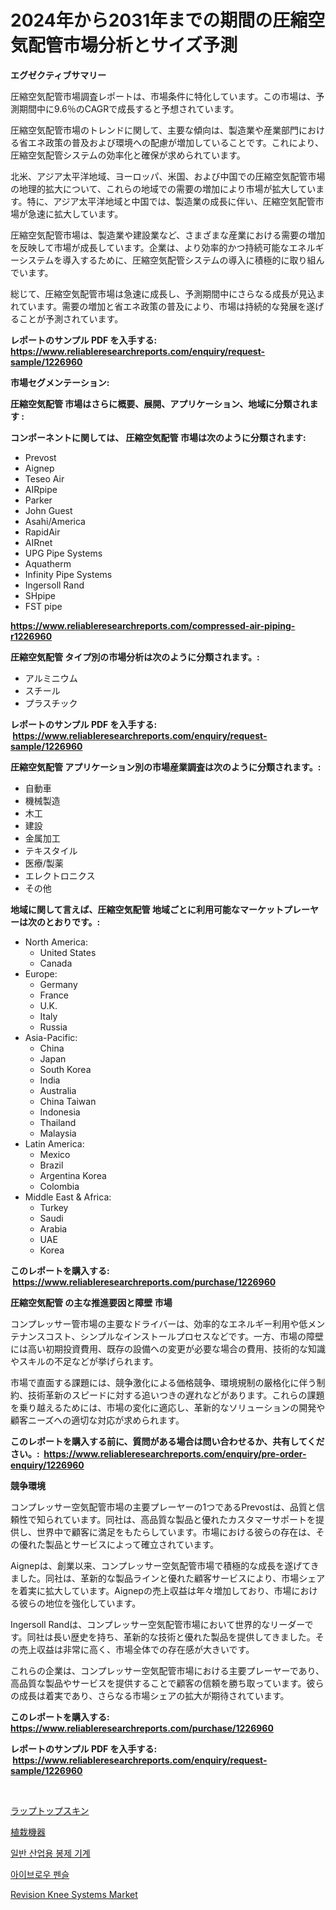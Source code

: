 <p><h1>2024年から2031年までの期間の圧縮空気配管市場分析とサイズ予測</h1></p><p><strong>エグゼクティブサマリー</strong></p>
<p><p>圧縮空気配管市場調査レポートは、市場条件に特化しています。この市場は、予測期間中に9.6％のCAGRで成長すると予想されています。</p><p>圧縮空気配管市場のトレンドに関して、主要な傾向は、製造業や産業部門における省エネ政策の普及および環境への配慮が増加していることです。これにより、圧縮空気配管システムの効率化と確保が求められています。</p><p>北米、アジア太平洋地域、ヨーロッパ、米国、および中国での圧縮空気配管市場の地理的拡大について、これらの地域での需要の増加により市場が拡大しています。特に、アジア太平洋地域と中国では、製造業の成長に伴い、圧縮空気配管市場が急速に拡大しています。</p><p>圧縮空気配管市場は、製造業や建設業など、さまざまな産業における需要の増加を反映して市場が成長しています。企業は、より効率的かつ持続可能なエネルギーシステムを導入するために、圧縮空気配管システムの導入に積極的に取り組んでいます。</p><p>総じて、圧縮空気配管市場は急速に成長し、予測期間中にさらなる成長が見込まれています。需要の増加と省エネ政策の普及により、市場は持続的な発展を遂げることが予測されています。</p></p>
<p><strong>レポートのサンプル PDF を入手する: <a href="https://www.reliableresearchreports.com/enquiry/request-sample/1226960">https://www.reliableresearchreports.com/enquiry/request-sample/1226960</a></strong></p>
<p><strong>市場セグメンテーション:</strong></p>
<p><strong> 圧縮空気配管 市場はさらに概要、展開、アプリケーション、地域に分類されます :</strong></p>
<p><strong>コンポーネントに関しては、 圧縮空気配管 市場は次のように分類されます: &nbsp;</strong></p>
<p><ul><li>Prevost</li><li>Aignep</li><li>Teseo Air</li><li>AIRpipe</li><li>Parker</li><li>John Guest</li><li>Asahi/America</li><li>RapidAir</li><li>AIRnet</li><li>UPG Pipe Systems</li><li>Aquatherm</li><li>Infinity Pipe Systems</li><li>Ingersoll Rand</li><li>SHpipe</li><li>FST pipe</li></ul></p>
<p><strong><a href="https://www.reliableresearchreports.com/compressed-air-piping-r1226960">https://www.reliableresearchreports.com/compressed-air-piping-r1226960</a></strong></p>
<p><strong> 圧縮空気配管 タイプ別の市場分析は次のように分類されます。:</strong></p>
<p><ul><li>アルミニウム</li><li>スチール</li><li>プラスチック</li></ul></p>
<p><strong>レポートのサンプル PDF を入手する: &nbsp;<a href="https://www.reliableresearchreports.com/enquiry/request-sample/1226960">https://www.reliableresearchreports.com/enquiry/request-sample/1226960</a></strong></p>
<p><strong> 圧縮空気配管 アプリケーション別の市場産業調査は次のように分類されます。:</strong></p>
<p><ul><li>自動車</li><li>機械製造</li><li>木工</li><li>建設</li><li>金属加工</li><li>テキスタイル</li><li>医療/製薬</li><li>エレクトロニクス</li><li>その他</li></ul></p>
<p><strong>地域に関して言えば、圧縮空気配管 地域ごとに利用可能なマーケットプレーヤーは次のとおりです。:</strong></p>
<p><ul>
    <li>
        North America:
        <ul>
            <li>United States</li>
            <li>Canada</li>
        </ul>
    </li>
    <li>
        Europe:
        <ul>
            <li>Germany</li>
            <li>France</li>
            <li>U.K.</li>
            <li>Italy</li>
            <li>Russia</li>
        </ul>
    </li>
    <li>
        Asia-Pacific:
        <ul>
            <li>China</li>
            <li>Japan</li>
            <li>South Korea</li>
            <li>India</li>
            <li>Australia</li>
            <li>China Taiwan</li>
            <li>Indonesia</li>
            <li>Thailand</li>
            <li>Malaysia</li>
        </ul>
    </li>
    <li>
        Latin America:
        <ul>
            <li>Mexico</li>
            <li>Brazil</li>
            <li>Argentina Korea</li>
            <li>Colombia</li>
        </ul>
    </li>
    <li>
        Middle East & Africa:
        <ul>
            <li>Turkey</li>
            <li>Saudi</li>
            <li>Arabia</li>
            <li>UAE</li>
            <li>Korea</li>
        </ul>
    </li>
    </ul></p>
<p><strong>このレポートを購入する: &nbsp;<a href="https://www.reliableresearchreports.com/purchase/1226960">https://www.reliableresearchreports.com/purchase/1226960</a></strong></p>
<p><strong>圧縮空気配管 の主な推進要因と障壁 市場</strong></p>
<p><p>コンプレッサー管市場の主要なドライバーは、効率的なエネルギー利用や低メンテナンスコスト、シンプルなインストールプロセスなどです。一方、市場の障壁には高い初期投資費用、既存の設備への変更が必要な場合の費用、技術的な知識やスキルの不足などが挙げられます。</p><p>市場で直面する課題には、競争激化による価格競争、環境規制の厳格化に伴う制約、技術革新のスピードに対する追いつきの遅れなどがあります。これらの課題を乗り越えるためには、市場の変化に適応し、革新的なソリューションの開発や顧客ニーズへの適切な対応が求められます。</p></p>
<p><strong>このレポートを購入する前に、質問がある場合は問い合わせるか、共有してください。:&nbsp; <a href="https://www.reliableresearchreports.com/enquiry/pre-order-enquiry/1226960">https://www.reliableresearchreports.com/enquiry/pre-order-enquiry/1226960</a></strong></p>
<p><strong>競争環境</strong></p>
<p><p>コンプレッサー空気配管市場の主要プレーヤーの1つであるPrevostは、品質と信頼性で知られています。同社は、高品質な製品と優れたカスタマーサポートを提供し、世界中で顧客に満足をもたらしています。市場における彼らの存在は、その優れた製品とサービスによって確立されています。</p><p>Aignepは、創業以来、コンプレッサー空気配管市場で積極的な成長を遂げてきました。同社は、革新的な製品ラインと優れた顧客サービスにより、市場シェアを着実に拡大しています。Aignepの売上収益は年々増加しており、市場における彼らの地位を強化しています。</p><p>Ingersoll Randは、コンプレッサー空気配管市場において世界的なリーダーです。同社は長い歴史を持ち、革新的な技術と優れた製品を提供してきました。その売上収益は非常に高く、市場全体での存在感が大きいです。</p><p>これらの企業は、コンプレッサー空気配管市場における主要プレーヤーであり、高品質な製品やサービスを提供することで顧客の信頼を勝ち取っています。彼らの成長は着実であり、さらなる市場シェアの拡大が期待されています。</p></p>
<p><strong>このレポートを購入する: &nbsp; <a href="https://www.reliableresearchreports.com/purchase/1226960">https://www.reliableresearchreports.com/purchase/1226960</a></strong></p>
<p><strong>レポートのサンプル PDF を入手する: &nbsp;<a href="https://www.reliableresearchreports.com/enquiry/request-sample/1226960">https://www.reliableresearchreports.com/enquiry/request-sample/1226960</a></strong><strong></strong></p>
<p>&nbsp;</p>
<p><p><a href="https://github.com/sghwr779811674/Market-Research-Report-List-1/blob/main/155423023402.md">ラップトップスキン</a></p><p><a href="https://github.com/dandier2003/Market-Research-Report-List-1/blob/main/549944423403.md">植栽機器</a></p><p><a href="https://medium.com/@ethanmorar2011/%EC%9D%BC%EB%B0%98-%EC%82%B0%EC%97%85%EC%9A%A9-%EC%9E%AC%EB%B4%89%EA%B8%B0-%EC%8B%9C%EC%9E%A5-%EC%A1%B0%EC%82%AC-%EB%B3%B4%EA%B3%A0%EC%84%9C-%EA%B7%B8-%EC%97%AD%EC%82%AC-%EB%B0%8F-2024%EB%85%84%EB%B6%80%ED%84%B0-2031%EB%85%84%EA%B9%8C%EC%A7%80%EC%9D%98-%EC%98%88%EC%B8%A1-24fd472871d9">일반 산업용 봉제 기계</a></p><p><a href="https://github.com/vdhdwjyp90142/Market-Research-Report-List-1/blob/main/709321821285.md">아이브로우 펜슬</a></p><p><a href="https://github.com/dringals/Market-Research-Report-List-3/blob/main/revision-knee-systems-market.md">Revision Knee Systems Market</a></p></p>